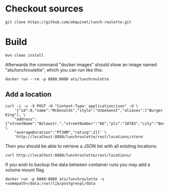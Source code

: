 # Checkout sources
    git clone https://github.com/akquinet/lunch-roulette.git

# Build
    mvn clean install

Afterwards the command "docker images" should show an image named "ats/lunchroulette", which you can run
like this:

    docker run --rm -p 8888:8080 ats/lunchroulette

## Add a location
    curl -i -v -X POST -H "Content-Type: application/json" -d \
        '{"id":0,"name":"McDonalds","style":"Unbekannt","aliases":["Burger King"], \
        "address":{"streetName":"Bülowstr.","streetNumber":"66","plz":"10783","city":"Berlin","telephoneNumber":""}, \
        "averageDuration":"PT30M","rating":2}]' \
        'http://localhost:8888/lunchroulette/rest/locations/store'

Then you should be able to retrieve a JSON list with all existing locations:
    
    curl http://localhost:8888/lunchroulette/rest/locations/

If you wish to backup the data between container runs you may add a volume mount flag

    docker run -p 8888:8080 ats/lunchroulette -v <somepath>/data:/var/lib/postgresql/data 
